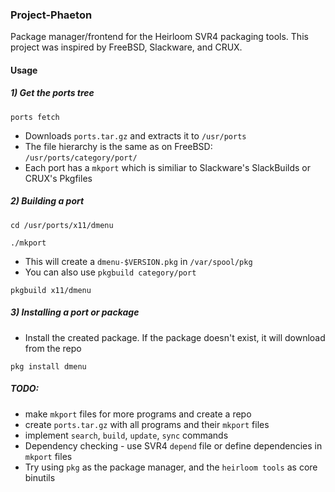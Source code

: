 ### Project-Phaeton
Package manager/frontend for the Heirloom SVR4 packaging tools.
This project was inspired by FreeBSD, Slackware, and CRUX.

#### Usage
##### 1) Get the ports tree 

`ports fetch`

* Downloads `ports.tar.gz` and extracts it to `/usr/ports`
* The file hierarchy is the same as on FreeBSD: `/usr/ports/category/port/`
* Each port has a `mkport` which is similiar to Slackware's SlackBuilds or CRUX's Pkgfiles

##### 2) Building a port

`cd /usr/ports/x11/dmenu`

`./mkport`

* This will create a `dmenu-$VERSION.pkg` in `/var/spool/pkg`
* You can also use `pkgbuild category/port`

`pkgbuild x11/dmenu`

##### 3) Installing a port or package
* Install the created package. If the package doesn't exist, it will download from the repo

`pkg install dmenu`

##### TODO:
* make `mkport` files for more programs and create a repo
* create `ports.tar.gz` with all programs and their `mkport` files
* implement `search`, `build`, `update`, `sync` commands
* Dependency checking - use SVR4 `depend` file or define dependencies in `mkport` files
* Try using `pkg` as the package manager, and the `heirloom tools` as core binutils

   
